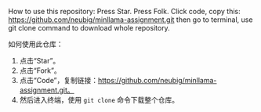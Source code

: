How to use this repository:
  Press Star. Press Folk. Click code, copy this: https://github.com/neubig/minllama-assignment.git then go to terminal, use git clone command to download whole repository.

如何使用此仓库：
1. 点击“Star”。
2. 点击“Fork”。
3. 点击“Code”，复制链接：https://github.com/neubig/minllama-assignment.git。
4. 然后进入终端，使用 `git clone` 命令下载整个仓库。
